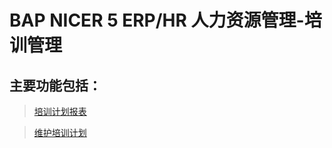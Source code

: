 # BAP NICER 5 ERP/HR 人力资源管理-培训管理

## 主要功能包括：

> [培训计划报表](docs/BAPERPNicer5/人力资源-培训管理-培训计划报表.md)

> [维护培训计划](docs/BAPERPNicer5/人力资源-培训管理-维护培训计划.md)









